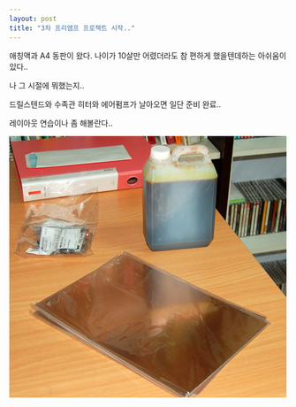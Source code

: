 ```yaml
---
layout: post
title: "3차 프리앰프 프로젝트 시작.."
---
```


애칭액과 A4 동판이 왔다. 
나이가 10살만 어렸더라도 참 편하게 했을텐데하는 아쉬움이 있다..

나 그 시절에 뭐했는지..

드릴스텐드와 수족관 히터와 에어펌프가 날아오면 일단 준비 완료..

레이아웃 연습이나 좀 해볼란다..

![image](/assets/images/d08c28272fbd2391555c134c5c7752e7.jpg)

